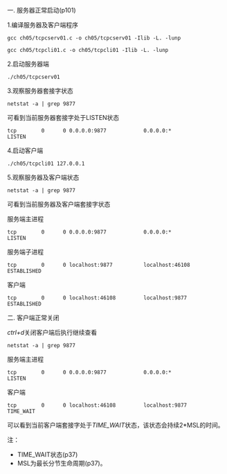 
一. 服务器正常启动(p101)

1.编译服务器及客户端程序

`
gcc ch05/tcpcserv01.c -o ch05/tcpcserv01 -Ilib -L. -lunp
`

`
gcc ch05/tcpcli01.c -o ch05/tcpcli01 -Ilib -L. -lunp
`

2.启动服务器端

`
./ch05/tcpcserv01
`

3.观察服务器套接字状态

`
netstat -a | grep 9877
`

可看到当前服务器套接字处于LISTEN状态

`
tcp        0      0 0.0.0.0:9877            0.0.0.0:*               LISTEN 
`

4.启动客户端

`
./ch05/tcpcli01 127.0.0.1
`

5.观察服务器及客户端状态

`
netstat -a | grep 9877
`

可看到当前服务器及客户端套接字状态


服务端主进程

`
tcp        0      0 0.0.0.0:9877            0.0.0.0:*               LISTEN
`     

服务端子进程

`
tcp        0      0 localhost:9877          localhost:46108         ESTABLISHED
`

客户端

`
tcp        0      0 localhost:46108         localhost:9877          ESTABLISHED
`

二. 客户端正常关闭

*ctrl+d*关闭客户端后执行继续查看

`
netstat -a | grep 9877
`

服务端主进程

`
tcp        0      0 0.0.0.0:9877            0.0.0.0:*               LISTEN
`


客户端

`
tcp        0      0 localhost:46108         localhost:9877       TIME_WAIT   
`

可以看到当前客户端套接字处于*TIME_WAIT*状态，该状态会持续2*MSL的时间。

注：
- TIME_WAIT状态(p37)
- MSL为最长分节生命周期(p37)。